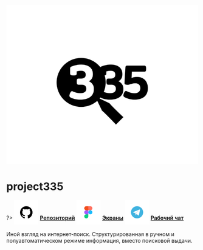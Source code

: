 ![project335-Logo](../_media/logo-project335.png ":size=150")

# project335

?> <span style="vertical-align: -12px">![telegram](../_media/icon-github.png ":size=32")</span> [**Репозиторий**](https://github.com/grandcore/project335)
<span style="vertical-align: -12px">![telegram](../_media/icon-figma.png ":size=32")</span> [**Экраны**](https://www.figma.com/file/NlikNEJQHliYlxI3MHhiSW/Share?node-id=9473%3A5)
<span style="vertical-align: -12px">![telegram](../_media/icon-telegram.png ":size=32")</span> [**Рабочий чат**](https://t.me/joinchat/FH6xqyRXvUpUC8PW)

Иной взгляд на интернет-поиск. Структурированная в ручном и полуавтоматическом режиме информация, вместо поисковой выдачи.
